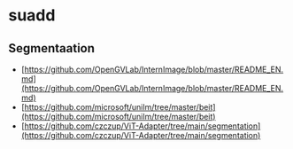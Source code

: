 # suadd
## Segmentaation
* [https://github.com/OpenGVLab/InternImage/blob/master/README_EN.md](https://github.com/OpenGVLab/InternImage/blob/master/README_EN.md)
* [https://github.com/microsoft/unilm/tree/master/beit](https://github.com/microsoft/unilm/tree/master/beit)
* [https://github.com/czczup/ViT-Adapter/tree/main/segmentation](https://github.com/czczup/ViT-Adapter/tree/main/segmentation)
